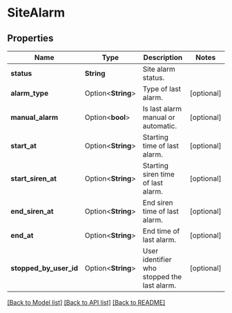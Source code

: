 # SiteAlarm

## Properties

Name | Type | Description | Notes
------------ | ------------- | ------------- | -------------
**status** | **String** | Site alarm status. | 
**alarm_type** | Option<**String**> | Type of last alarm. | [optional]
**manual_alarm** | Option<**bool**> | Is last alarm manual or automatic. | [optional]
**start_at** | Option<**String**> | Starting time of last alarm. | [optional]
**start_siren_at** | Option<**String**> | Starting siren time of last alarm. | [optional]
**end_siren_at** | Option<**String**> | End siren time of last alarm. | [optional]
**end_at** | Option<**String**> | End time of last alarm. | [optional]
**stopped_by_user_id** | Option<**String**> | User identifier who stopped the last alarm. | [optional]

[[Back to Model list]](../README.md#documentation-for-models) [[Back to API list]](../README.md#documentation-for-api-endpoints) [[Back to README]](../README.md)



